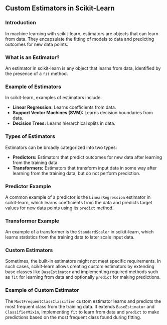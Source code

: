 ## Custom Estimators in Scikit-Learn

### Introduction
In machine learning with scikit-learn, estimators are objects that can learn from data. They encapsulate the fitting of models to data and predicting outcomes for new data points.

### What is an Estimator?
An estimator in scikit-learn is any object that learns from data, identified by the presence of a `fit` method.

### Example of Estimators
In scikit-learn, examples of estimators include:
- **Linear Regression:** Learns coefficients from data.
- **Support Vector Machines (SVM):** Learns decision boundaries from data.
- **Decision Trees:** Learns hierarchical splits in data.

### Types of Estimators
Estimators can be broadly categorized into two types:
- **Predictors:** Estimators that predict outcomes for new data after learning from the training data.
- **Transformers:** Estimators that transform input data in some way after learning from the training data, but do not perform prediction.

### Predictor Example
A common example of a predictor is the `LinearRegression` estimator in scikit-learn, which learns coefficients from the data and predicts target values for new data points using its `predict` method.

### Transformer Example
An example of a transformer is the `StandardScaler` in scikit-learn, which learns statistics from the training data to later scale input data.

### Custom Estimators
Sometimes, the built-in estimators might not meet specific requirements. In such cases, scikit-learn allows creating custom estimators by extending base classes like `BaseEstimator` and implementing required methods such as `fit` for learning from data and optionally `predict` for making predictions.

### Example of Custom Estimator
The `MostFrequentClassClassifier` custom estimator learns and predicts the most frequent class from the training data. It extends `BaseEstimator` and `ClassifierMixin`, implementing `fit` to learn from data and `predict` to make predictions based on the most frequent class found during fitting.
